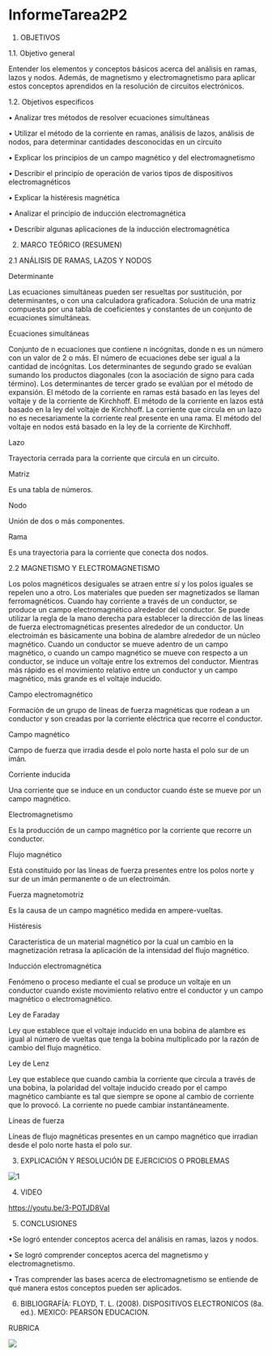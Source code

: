 # InformeTarea2P2

1. OBJETIVOS

1.1.	Objetivo general

Entender los elementos y conceptos básicos acerca del análisis en ramas, lazos y nodos. Además, de magnetismo y electromagnetismo para aplicar estos conceptos aprendidos en la resolución de circuitos electrónicos.

1.2.	Objetivos especificos

•	Analizar tres métodos de resolver ecuaciones simultáneas

•	Utilizar el método de la corriente en ramas, análisis de lazos, análisis de nodos, para determinar cantidades desconocidas en un circuito

•	Explicar los principios de un campo magnético y del electromagnetismo

•	Describir el principio de operación de varios tipos de dispositivos electromagnéticos

•	Explicar la histéresis magnética

•	Analizar el principio de inducción electromagnética

•	Describir algunas aplicaciones de la inducción electromagnética

2. MARCO TEÓRICO (RESUMEN)

2.1	ANÁLISIS DE RAMAS, LAZOS Y NODOS

Determinante

Las ecuaciones simultáneas pueden ser resueltas por sustitución, por determinantes, o con una calculadora graficadora. Solución de una matriz compuesta por una tabla de coeficientes y constantes de un conjunto de ecuaciones simultáneas.

Ecuaciones simultáneas 

Conjunto de n ecuaciones que contiene n incógnitas, donde n es un número con un valor de 2 o más. El número de ecuaciones debe ser igual a la cantidad de incógnitas. Los determinantes de segundo grado se evalúan sumando los productos diagonales (con la asociación de signo para cada término). Los determinantes de tercer grado se evalúan por el método de expansión. El método de la corriente en ramas está basado en las leyes del voltaje y de la corriente de Kirchhoff. El método de la corriente en lazos está basado en la ley del voltaje de Kirchhoff. La corriente que circula en un lazo no es necesariamente la corriente real presente en una rama. El método del voltaje en nodos está basado en la ley de la corriente de Kirchhoff.

Lazo 

Trayectoria cerrada para la corriente que circula en un circuito.

Matriz 

Es una tabla de números.

Nodo 

Unión de dos o más componentes.

Rama 

Es una trayectoria para la corriente que conecta dos nodos.

2.2	MAGNETISMO Y ELECTROMAGNETISMO

Los polos magnéticos desiguales se atraen entre sí y los polos iguales se repelen uno a otro. Los materiales que pueden ser magnetizados se llaman ferromagnéticos. 
Cuando hay corriente a través de un conductor, se produce un campo electromagnético alrededor del conductor. 
Se puede utilizar la regla de la mano derecha para establecer la dirección de las líneas de fuerza electromagnéticas presentes alrededor de un conductor. 
Un electroimán es básicamente una bobina de alambre alrededor de un núcleo magnético. 
Cuando un conductor se mueve adentro de un campo magnético, o cuando un campo magnético se mueve con respecto a un conductor, se induce un voltaje entre los extremos del conductor. Mientras más rápido es el movimiento relativo entre un conductor y un campo magnético, más grande es el voltaje inducido. 

Campo electromagnético 

Formación de un grupo de líneas de fuerza magnéticas que rodean a un conductor y son creadas por la corriente eléctrica que recorre el conductor.

Campo magnético 

Campo de fuerza que irradia desde el polo norte hasta el polo sur de un imán.

Corriente inducida 

Una corriente que se induce en un conductor cuando éste se mueve por un campo magnético.

Electromagnetismo 

Es la producción de un campo magnético por la corriente que recorre un conductor.

Flujo magnético 

Está constituido por las líneas de fuerza presentes entre los polos norte y sur de un imán permanente o de un electroimán.

Fuerza magnetomotriz 

Es la causa de un campo magnético medida en ampere-vueltas.

Histéresis 

Característica de un material magnético por la cual un cambio en la magnetización retrasa la aplicación de la intensidad del flujo magnético.

Inducción electromagnética 

Fenómeno o proceso mediante el cual se produce un voltaje en un conductor cuando existe movimiento relativo entre el conductor y un campo magnético o electromagnético.

Ley de Faraday

Ley que establece que el voltaje inducido en una bobina de alambre es igual al número
de vueltas que tenga la bobina multiplicado por la razón de cambio del flujo magnético.

Ley de Lenz

Ley que establece que cuando cambia la corriente que circula a través de una bobina, la polaridad del voltaje inducido creado por el campo magnético cambiante es tal que siempre se opone al cambio de corriente que lo provocó. La corriente no puede cambiar instantáneamente.

Líneas de fuerza

Líneas de flujo magnéticas presentes en un campo magnético que irradian desde el polo norte hasta el polo sur.

3. EXPLICACIÓN Y RESOLUCIÓN DE EJERCICIOS O PROBLEMAS

![1](https://user-images.githubusercontent.com/104941068/177910866-5897d227-b909-40ed-877f-078a7f8384a3.png)

4. VIDEO

https://youtu.be/3-POTJD8VaI

5. CONCLUSIONES

•Se logró entender conceptos acerca del análisis en ramas, lazos y nodos. 

•	Se logró comprender conceptos acerca del magnetismo y electromagnetismo.

•	Tras comprender las bases acerca de electromagnetismo se entiende de qué manera estos conceptos pueden ser aplicados.

6. BIBLIOGRAFÍA:
FLOYD, T. L. (2008). DISPOSITIVOS ELECTRONICOS (8a. ed.). MEXICO: PEARSON EDUCACION.

RUBRICA

![](https://github.com/doalulema/InformeTarea/blob/main/Tarea.png)
